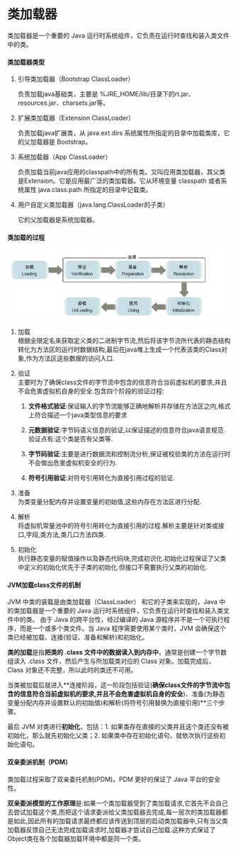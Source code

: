# 类加载器

类加载器是一个重要的 Java 运行时系统组件，它负责在运行时查找和装入类文件中的类。

#### 类加载器类型

1. 引导类加载器（Bootstrap ClassLoader）

   负责加载java基础类，主要是 %JRE\_HOME/lib/目录下的rt.jar、resources.jar、charsets.jar等。

2. 扩展类加载器（Extension ClassLoader）

   负责加载java扩展类，从 java.ext.dirs 系统属性所指定的目录中加载类库，它的父加载器是 Bootstrap。

3. 系统加载器（App ClassLoader）

   负责加载当前java应用的classpath中的所有类。又叫应用类加载器，其父类是Extension。它是应用最广泛的类加载器。它从环境变量 classpath 或者系统属性 java.class.path 所指定的目录中记载类。

4. 用户自定义类加载器（java.lang.ClassLoader的子类）

   它的父加载器是系统加载器。

#### 类加载的过程

![](/assets/11import.png)

1. 加载  
   根据全限定名来获取定义类的二进制字节流,然后将该字节流所代表的静态结构转化为方法区的运行时数据结构,最后在java堆上生成一个代表该类的Class对象,作为方法区这些数据的访问入口.

2. 验证  
   主要时为了确保class文件的字节流中包含的信息符合当前虚拟机的要求,并且不会危害虚拟机自身的安全.包含四个阶段的验证过程:

   1. **文件格式验证**:保证输入的字节流能够正确地解析并存储在方法区之内,格式上符合描述一个java类型信息的要求

   2. **元数据验证**:字节码语义信息的验证,以保证描述的信息符合java语言规范.验证点有:这个类是否有父类等.

   3. **字节码验证**:主要是进行数据流和控制流分析,保证被校验类的方法在运行时不会做出危害虚拟机安全的行为.

   4. **符号引用验证**:对符号引用转化为直接引用过程的验证.

3. 准备  
   为类变量分配内存并设置变量的初始值,这些内存在方法区进行分配.

4. 解析  
   将虚拟机常量池中的符号引用转化为直接引用的过程.解析主要是针对类或接口,字段,类方法,类几口方法四类.

5. 初始化  
   执行静态变量的赋值操作以及静态代码块,完成初识化.初始化过程保证了父类中定义的初始化优先于子类的初始化.但接口不需要执行父类的初始化.

#### JVM加载class文件的机制

JVM 中类的装载是由类加载器（ClassLoader） 和它的子类来实现的，Java 中的类加载器是一个重要的 Java 运行时系统组件，它负责在运行时查找和装入类文件中的类。 由于 Java 的跨平台性，经过编译的 Java 源程序并不是一个可执行程序，而是一个或多个类文件。当 Java 程序需要使用某个类时，JVM 会确保这个类已经被加载、连接\(验证、准备和解析\)和初始化。

**类的加载**是指**把类的 .class 文件中的数据读入到内存中**，通常是创建一个字节数组读入 .class 文件，然后产生与所加载类对应的 Class 对象。加载完成后，Class 对象还不完整，所以此时的类还不可用。

当类被加载后就进入**连接阶段，这一阶段包括验证\(**确保class文件的字节流中包含的信息符合当前虚拟机的要求,并且不会危害虚拟机自身的安全**\)、准备\(为静态变量分配内存并设置默认的初始值\)和解析\(将符号引用替换为直接引用\)**三个步骤。

最后 JVM 对类进行**初始化**，包括：1. 如果类存在直接的父类并且这个类还没有被初始化，那么就先初始化父类；2. 如果类中存在初始化语句，就依次执行这些初始化语句。

#### 双亲委派机制（PDM）

类加载过程采取了双亲委托机制\(PDM\)。PDM 更好的保证了 Java 平台的安全性。

**双亲委派模型的工作原理**是:如果一个类加载器受到了类加载请求,它首先不会自己去尝试加载这个类,而把这个请求委派给父类加载器去完成,每一层次的类加载器都是如此,因此所有的加载请求最终都应该传送到顶层的启动类加载器中,只有当父类加载器反馈自己无法完成加载请求时,加载器才尝试自己加载.这种方式保证了Object类在各个加载器加载环境中都是同一个类。

